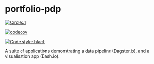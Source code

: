 # portfolio-pdp

[![CircleCI](https://circleci.com/gh/Peppermint-Nightmare/Pipeline-demo.svg?style=svg)](https://circleci.com/gh/Peppermint-Nightmare/Pipeline-demo)

[![codecov](https://codecov.io/gh/Peppermint-Nightmare/Pipeline-demo/branch/master/graph/badge.svg)](https://codecov.io/gh/Peppermint-Nightmare/Pipeline-demo)

<a href="https://github.com/psf/black"><img alt="Code style: black" src="https://img.shields.io/badge/code%20style-black-000000.svg"></a>

A suite of applications demonstrating a data pipeline (Dagster.io), and a visualisation app (Dash.io).

